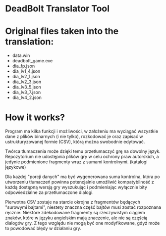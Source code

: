 # DeadBolt Translator Tool

# Original files taken into the translation:

- data.win
- deadbolt_game.exe
- dia_fp.json
- dia_lv1_4.json
- dia_lv2_1.json
- dia_lv2_3.json
- dia_lv3_5.json
- dia_lv3_7.json
- dia_lv4_2.json

# How it works?

Program ma kilka funkcji i możliwości, w założeniu ma wyciągać wszystkie dane z plików binarnych (i nie tylko), rozkodować je oraz zapisać w ustrukturyzowanej formie (CSV), którą można swobodnie edytować.

Twórca tłumaczenia może dzięki temu przetłumaczyć grę na dowolny język. Repozytorium nie udostępnia plików gry w celu ochrony praw autorskich, a jedynie podmienione fragmenty wraz z sumami kontrolnymi. (katalogi językowe)

Dla każdej "porcji danych" ma być wygenerowana suma kontrolna, która po utworzeniu tłumaczeń powinna potencjalnie umożliwić kompatybilność z każdą dostępną wersją gry wyszukując i podmieniając wyłącznie bity odpowiedzialne za przetłumaczone dialogi.

Pierwotna CSV zostaje na starcie okrojna z fragmentów będących "surowymi bajtami", niestety znaczna część bajtów musi zostać rozpoznana ręcznie. Niektóre zdekodowane fragmenty są rzeczywistym ciągiem znaków, które w języku angielskim mają znaczenie, ale nie są częścią dialogów gry. Z tego względu nie mogą być one modyfikowane, gdyż może to powodować błędy w działaniu gry.